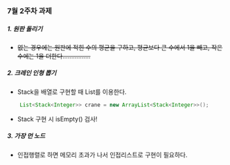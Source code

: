 ### 7월 2주차 과제

##### 1. 원판 돌리기
- ~~없는 경우에는 원판에 적힌 수의 평균을 구하고, 평균보다 큰 수에서 1을 빼고, 작은 수에는 1을 더한다................~~
##### 2. 크레인 인형 뽑기
- Stack을 배열로 구현할 때 List를 이용한다.
``` java
	List<Stack<Integer>> crane = new ArrayList<Stack<Integer>>();
```
- Stack 구현 시 isEmpty() 검사!
##### 3. 가장 먼 노드
- 인접행렬로 하면 메모리 초과가 나서 인접리스트로 구현이 필요하다.